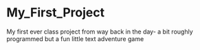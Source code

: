 # My_First_Project
My first ever class project from way back in the day- a bit roughly programmed but a fun little text adventure game
